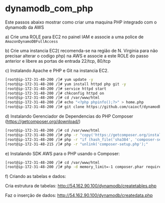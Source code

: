 # dynamodb_com_php
Este passos abaixo mostrar como criar uma maquina PHP integrado com o dynamodb da AWS

a) Crie uma ROLE para EC2 no painel IAM e associe a uma police de `AmazonDynamoDBFullAccess`

b) Crie uma instancia EC2( recomenda-se na região de N. Virginia para não precisar alterar o codigo php)  na AWS e associe a este ROLE do passo anterior e libere as portas de entrada 22/tcp, 80/tcp


c) Instalando Apache e PHP e Git na instancia EC2.
```bash
[root@ip-172-31-48-200 /]# yum update -y
[root@ip-172-31-48-200 /]# yum install httpd php git -y
[root@ip-172-31-48-200 /]# service httpd start
[root@ip-172-31-48-200 /]# chkconfig httpd on
[root@ip-172-31-48-200 /]# cd /var/www/html
[root@ip-172-31-48-200 /]# echo "<?php phpinfo();?>" > home.php
[root@ip-172-31-48-200 /]# git clone https://github.com/caiocf/dynamodb_com_php.git
```

d) Instalando Gerenciador de Dependencias do PHP Composer (https://getcomposer.org/download/)
```bash
[root@ip-172-31-48-200 /]# cd /var/www/html
[root@ip-172-31-48-200 /]# php -r "copy('https://getcomposer.org/installer', 'composer-setup.php');"
[root@ip-172-31-48-200 /]# php -r "if (hash_file('sha384', 'composer-setup.php') === '756890a4488ce9024fc62c56153228907f1545c228516cbf63f885e036d37e9a59d27d63f46af1d4d07ee0f76181c7d3') { echo 'Installer verified'; } else { echo 'Installer corrupt'; unlink('composer-setup.php'); } echo PHP_EOL;"
[root@ip-172-31-48-215 /]# php -r "unlink('composer-setup.php');"
```

e) Instalando SDK AWS para o PHP usando o Composer:
```bash
[root@ip-172-31-48-200 /]# cd /var/www/html
[root@ip-172-31-48-200 /]# php -d memory_limit=-1 composer.phar require aws/aws-sdk-php
```

f) Criando as tabelas e dados:

Cria estrutura de tabelas:
http://54.162.90.100/dynamodb/createtables.php

Faz o inserção de dados:
http://54.162.90.100/dynamodb/createdata.php
